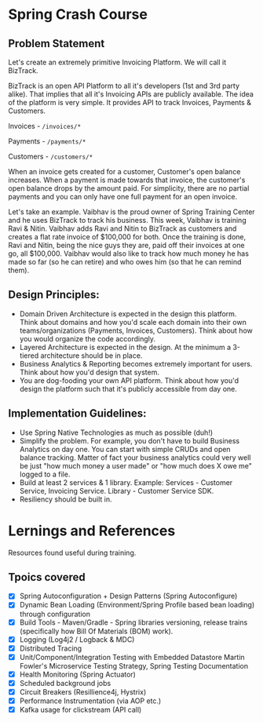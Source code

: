 # Spring Crash Course

## Problem Statement

Let's create an extremely primitive Invoicing Platform. We will call it BizTrack.

BizTrack is an open API Platform to all it's developers (1st and 3rd party alike). That implies that all it's Invoicing APIs are publicly available. The idea of the platform is very simple. It provides API to track Invoices, Payments & Customers.

Invoices - 	`/invoices/*`

Payments - 	`/payments/*`

Customers - `/customers/*`

When an invoice gets created for a customer, Customer's open balance increases. When a payment is made towards that invoice, the customer's open balance drops by the amount paid. For simplicity, there are no partial payments and you can only have one full payment for an open invoice.

Let's take an example. Vaibhav is the proud owner of Spring Training Center and he uses BizTrack to track his business. This week, Vaibhav is training Ravi & Nitin. Vaibhav adds Ravi and Nitin to BizTrack as customers and creates a flat rate invoice of $100,000 for both. Once the training is done, Ravi and Nitin, being the nice guys they are, paid off their invoices at one go, all $100,000. Vaibhav would also like to track how much money he has made so far (so he can retire) and who owes him (so that he can remind them).

## Design Principles:

* Domain Driven Architecture is expected in the design this platform. Think about domains and how you'd scale each domain into their own teams/organizations (Payments, Invoices, Customers). Think about how you would organize the code accordingly.
* Layered Architecture is expected in the design. At the minimum a 3-tiered architecture should be in place.
* Business Analytics & Reporting becomes extremely important for users. Think about how you'd design that system.
* You are dog-fooding your own API platform. Think about how you'd design the platform such that it's publicly accessible from day one.

## Implementation Guidelines:

* Use Spring Native Technologies as much as possible (duh!)
* Simplify the problem. For example, you don't have to build Business Analytics on day one. You can start with simple CRUDs and open balance tracking. Matter of fact your business analytics could very well be just "how much money a user made" or "how much does X owe me" logged to a file.
* Build at least 2 services & 1 library. Example: Services - Customer Service, Invoicing Service. Library - Customer Service SDK.
* Resiliency should be built in.

# Lernings and References
Resources found useful during training.

## Tpoics covered
- [x] Spring Autoconfiguration + Design Patterns (Spring Autoconfigure)
- [x] Dynamic Bean Loading (Environment/Spring Profile based bean loading) through configuration
- [x] Build Tools - Maven/Gradle - Spring libraries versioning, release trains (specifically how Bill Of Materials (BOM) work).
- [x] Logging (Log4j2 / Logback & MDC)
- [x] Distributed Tracing
- [x] Unit/Component/Integration Testing with Embedded Datastore Martin Fowler's Microservice Testing Strategy, Spring Testing Documentation
- [x] Health Monitoring (Spring Actuator)
- [x] Scheduled background jobs
- [x] Circuit Breakers (Resillience4j, Hystrix)
- [x] Performance Instrumentation (via AOP etc.)
- [x] Kafka usage for clickstream (API call)
